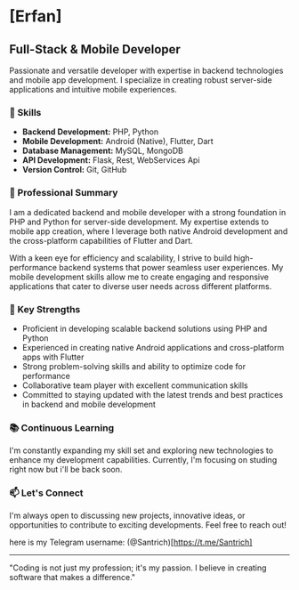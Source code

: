 # [Erfan]
## Full-Stack & Mobile Developer

Passionate and versatile developer with expertise in backend technologies and mobile app development. I specialize in creating robust server-side applications and intuitive mobile experiences.

### 🚀 Skills

- **Backend Development:** PHP, Python
- **Mobile Development:** Android (Native), Flutter, Dart
- **Database Management:** MySQL, MongoDB
- **API Development:** Flask, Rest, WebServices Api
- **Version Control:** Git, GitHub

### 💼 Professional Summary

I am a dedicated backend and mobile developer with a strong foundation in PHP and Python for server-side development. My expertise extends to mobile app creation, where I leverage both native Android development and the cross-platform capabilities of Flutter and Dart.

With a keen eye for efficiency and scalability, I strive to build high-performance backend systems that power seamless user experiences. My mobile development skills allow me to create engaging and responsive applications that cater to diverse user needs across different platforms.

### 🌟 Key Strengths

- Proficient in developing scalable backend solutions using PHP and Python
- Experienced in creating native Android applications and cross-platform apps with Flutter
- Strong problem-solving skills and ability to optimize code for performance
- Collaborative team player with excellent communication skills
- Committed to staying updated with the latest trends and best practices in backend and mobile development

### 📚 Continuous Learning

I'm constantly expanding my skill set and exploring new technologies to enhance my development capabilities. Currently, I'm focusing on studing right now but i'll be back soon.

### 📫 Let's Connect

I'm always open to discussing new projects, innovative ideas, or opportunities to contribute to exciting developments. Feel free to reach out!

here is my Telegram username: (@Santrich)[https://t.me/Santrich]

---

"Coding is not just my profession; it's my passion. I believe in creating software that makes a difference."
